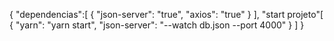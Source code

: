 {
  "dependencias":[
    {
      "json-server": "true",
      "axios": "true"
    }
  ],
  "start projeto"[
    {
    "yarn": "yarn start",
    "json-server": "--watch db.json --port 4000"
    }
  ] 
}
